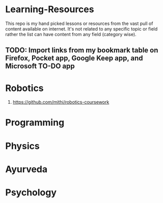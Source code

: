 # Learning-Resources
This repo is my hand picked lessons or resources from the vast pull of content available on internet. It's not related to any specific topic or field rather the list can have content from any field (category wise).


## TODO: Import links from my bookmark table on Firefox, Pocket app, Google Keep app, and Microsoft TO-DO app 

# Robotics
1. https://github.com/mithi/robotics-coursework

# Programming


# Physics


# Ayurveda


# Psychology 
